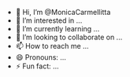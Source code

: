 - 👋 Hi, I’m @MonicaCarmellitta
- 👀 I’m interested in ...
- 🌱 I’m currently learning ...
- 💞️ I’m looking to collaborate on ...
- 📫 How to reach me ...
- 😄 Pronouns: ...
- ⚡ Fun fact: ...

<!---
MonicaCarmellitta/MonicaCarmellitta is a ✨ special ✨ repository because its `README.md` (this file) appears on your GitHub profile.
You can click the Preview link to take a look at your changes.
--->
